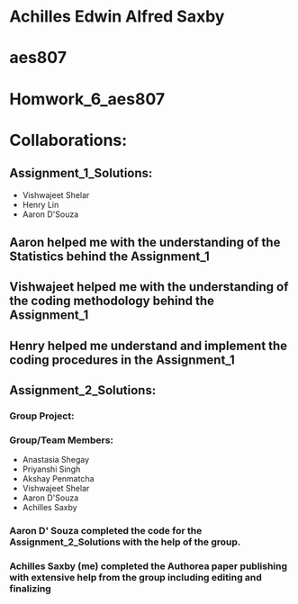 # Achilles Edwin Alfred Saxby
# aes807
# Homwork_6_aes807

# Collaborations:

## Assignment_1_Solutions:
  - Vishwajeet Shelar
  - Henry Lin
  - Aaron D'Souza

## Aaron helped me with the understanding of the Statistics behind the Assignment_1
## Vishwajeet helped me with the understanding of the coding methodology behind the Assignment_1
## Henry helped me understand and implement the coding procedures in the Assignment_1
  
## Assignment_2_Solutions:
### Group Project:
### Group/Team Members:
  - Anastasia Shegay
  - Priyanshi Singh
  - Akshay Penmatcha
  - Vishwajeet Shelar
  - Aaron D'Souza
  - Achilles Saxby
  
### Aaron D' Souza completed the code for the Assignment_2_Solutions with the help of the group.
### Achilles Saxby (me) completed the Authorea paper publishing with extensive help from the group including editing and finalizing
